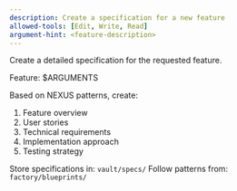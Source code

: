 ```yaml
---
description: Create a specification for a new feature
allowed-tools: [Edit, Write, Read]
argument-hint: <feature-description>
---
```


Create a detailed specification for the requested feature.

Feature: $ARGUMENTS

Based on NEXUS patterns, create:
1. Feature overview
2. User stories
3. Technical requirements
4. Implementation approach
5. Testing strategy

Store specifications in: `vault/specs/`
Follow patterns from: `factory/blueprints/`
